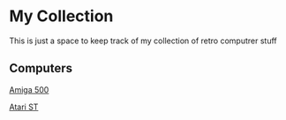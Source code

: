 # My Collection
This is just a space to keep track of my collection of retro computrer stuff

## Computers

[Amiga 500](computers/amiga_500.md)

[Atari ST](computers/atari_st.md)

